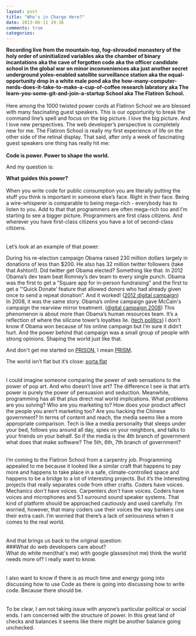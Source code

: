 ```yaml
---
layout: post
title: "Who's in Charge Here?"
date: 2013-06-11 19:36
comments: true
categories: 
---
```


**Recording live from the mountain-top, fog-shrouded monastery of the holy order of uninitialized variables aka the chamber of binary incantations aka the cave of forgotten code aka the officer candidate school in the global war on minor inconveniences aka just another secret underground yoleo-enabled satellite surveillance station aka the equal-opportunity drop in a white male pond aka the how-many-computer-nerds-does-it-take-to-make-a-cup-of-coffee research labratory aka The learn-you-some-git-and-join-a-startup School aka The Flatiron School.**
<br/>
<br/>
Here among the 1000 twisted power cords at Flatiron School we are blessed with many fascinating guest speakers. This is our opportunity to break the command line’s spell and focus on the big picture. I love the big picture. And I love new perspectives.  The web developer’s perspective is completely new for me.  The Flatiron School is really my first experience of life on the other side of the retinal display. That said, after only a week of fascinating guest speakers one thing has really hit me:
<br/><br/>
**Code is power. Power to shape the world.**

And my question is:

**What guides this power?**
<br/><br/>
When you write code for public consumption you are literally putting the stuff you think is important in someone else’s face. Right in their face. Being a wire-whisperer is comparable to being mega-rich - everybody has to listen to you.  Add to that that programmers are often mega-rich too and I’m starting to see a bigger picture. Programmers are first class citizens. And wherever you have first-class citizens you have a lot of second-class citizens.
<br/><br/><br/>
Let’s look at an example of that power:  

During his re-election campaign Obama raised 230 million dollars largely in donations of less than $200. He also has 32 million twitter followers (take that Ashton!). Did twitter get Obama elected? Something like that. In 2012 Obama’s dev team beat Romney’s dev team to every single punch. Obama was the first to get a “Square app for in-person fundraising” and the first to get a “‘Quick Donate’ feature that allowed donors who had already given once to send a repeat donation”. And it worked!
([2012 digital campaign](http://techpresident.com/news/23106/romneys-digital-campaign-second-place-finish "2012 digital campaign"))  
In 2008, it was the same story. Obama’s online campaign gave McCain's campaign the rearview mirror treatment. 
([digital campaign 2008](http://www.nationaljournal.com/magazine/online-fundraising-revolution-20080419 "2008 digital campaign"))
This phenomenon is about more than Obama’s human resources team. It’s a reflection of where the silicone tower’s loyalties lie. 
([tech politics](http://fivethirtyeight.blogs.nytimes.com/2012/11/28/in-silicon-valley-technology-talent-gap-threatens-g-o-p-campaigns/ "tech politics"))
I don’t know if Obama won because of his online campaign but I’m sure it didn’t hurt. And the power behind that campaign was a small group of people with strong opinions. Shaping the world just like that.

And don't get me started on [PRISON](/images/prison.jpg), I mean [PRISM](/images/prison.jpg).

The world isn’t flat but it’s close: [sorta flat](/images/macair.jpg)
<br/>
<br/>
<br/>
I could imagine someone comparing the power of web sensations to the power of pop art. And who doesn’t love art? The difference I see is that art’s power is purely the power of persuasion and seduction. Meanwhile, programming has all that plus direct real world implications. What problems are you solving? Who are you marketing to? How does your product affect the people you aren’t marketing too? Are you hacking the Chinese government? In terms of content and reach, the media seems like a more appropriate comparison. Tech is like a media personality that sleeps under your bed, follows you around all day, spies on your neighbors, and talks to your friends on your behalf. So if the media is the 4th branch of government what does that make software? The 5th, 6th, 7th branch of government?
<br/>
<br/>

I’m coming to the Flatiron School from a carpentry job. Programming appealed to me because it looked like a similar craft that happens to pay more and happens to take place in a safe, climate-controlled space and happens to be a bridge to a lot of interesting projects. But it’s the interesting projects that really separates code from other crafts. Coders have voices. Mechanics *don't* have voices. Carpenters *don't* have voices. Coders have voices and microphones and 5.1 surround sound speaker systems. That kind of platform should be approached cautiously and used carefully. I’m worried, however, that many coders use their voices the way bankers use their extra cash. I’m worried that there’s a lack of seriousness when it comes to the real world.
<br/>
<br/><br/>
And that brings us back to the original question:  
###What do web developers care about?  
What do white men(that's me) with google glasses(not me) think the world needs more of? I really want to know.
<br/><br/><br/>
I also want to know if there is as much time and energy going into discussing how to use Code as there is going into discussing how to write code. Because there should be.
<br/><br/><br/>
To be clear, I am not taking issue with anyone’s particular political or social ends. I am concerned with the structure of power. In this great land of checks and balances it seems like there might be another balance going unchecked.
